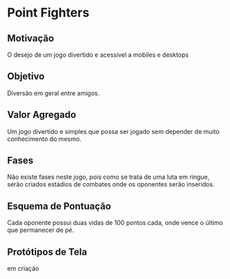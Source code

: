 # Point Fighters

## Motivação
O desejo de um jogo divertido e acessível a mobiles e desktops

## Objetivo 
Diversão em geral entre amigos.

## Valor Agregado

Um jogo divertido e simples que possa ser jogado sem depender de muito conhecimento do mesmo. 

## Fases
Não existe fases neste jogo, pois como se trata de uma luta em ringue, serão criados estádios de combates onde os oponentes serão inseridos.

## Esquema de Pontuação

Cada oponente possui duas vidas de 100 pontos cada, onde vence o último que permanecer de pé. 

## Protótipos de Tela

em criação
